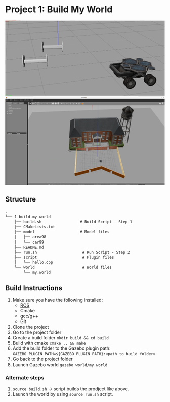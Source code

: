 # Project 1: Build My World

![wheels](images/wheels.PNG) 
![myworld](images/my-world.PNG) 


## Structure
```
.
└── 1-build-my-world              
    ├── build.sh                 # Build Script - Step 1
    ├── CMakeLists.txt
    ├── model                    # Model files 
    │   ├── area98
    │   └── car99
    ├── README.md
    ├── run.sh                    # Run Script - Step 2
    ├── script                    # Plugin files 
    │   └── hello.cpp
    └── world                     # World files
        └── my.world
```

## Build Instructions
1. Make sure you have the following installed:
   - [ROS](http://wiki.ros.org/ROS/Installation)
   - Cmake
   - gcc/g++
   - Git
2. Clone the project
3. Go to the project folder
4. Create a build folder `mkdir build && cd build`
5. Build with cmake `cmake .. && make`
6. Add the build folder to the Gazebo plugin path: 
`GAZEBO_PLUGIN_PATH=${GAZEBO_PLUGIN_PATH}:<path_to_build_folder>`. 
7. Go back to the project folder
8. Launch Gazebo world `gazebo world/my.world`

### Alternate steps
1. `source build.sh` -> script builds the prodject like above.
2. Launch the world by using `source run.sh` script.
